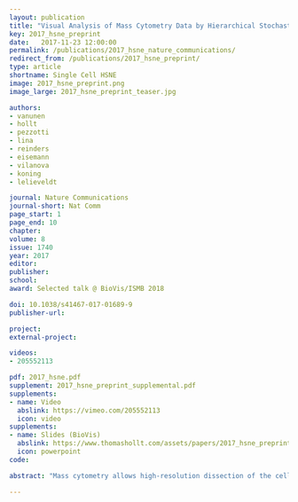 ```yaml
---
layout: publication
title: "Visual Analysis of Mass Cytometry Data by Hierarchical Stochastic Neighbor Embedding Reveals Rare Cell Types"
key: 2017_hsne_preprint
date:   2017-11-23 12:00:00
permalink: /publications/2017_hsne_nature_communications/
redirect_from: /publications/2017_hsne_preprint/
type: article
shortname: Single Cell HSNE
image: 2017_hsne_preprint.png
image_large: 2017_hsne_preprint_teaser.jpg

authors:
- vanunen
- hollt
- pezzotti
- lina
- reinders
- eisemann
- vilanova
- koning
- lelieveldt

journal: Nature Communications
journal-short: Nat Comm
page_start: 1
page_end: 10
chapter:
volume: 8
issue: 1740
year: 2017
editor:
publisher:
school:
award: Selected talk @ BioVis/ISMB 2018

doi: 10.1038/s41467-017-01689-9
publisher-url:

project:
external-project:

videos:
- 205552113

pdf: 2017_hsne.pdf
supplement: 2017_hsne_preprint_supplemental.pdf
supplements:
- name: Video
  abslink: https://vimeo.com/205552113
  icon: video
supplements:
- name: Slides (BioVis)
  abslink: https://www.thomashollt.com/assets/papers/2017_hsne_preprint/2018_hsne_biovis.pdf
  icon: powerpoint
code:

abstract: "Mass cytometry allows high-resolution dissection of the cellular composition of the immune system. However, the high-dimensionality, large size, and non-linear structure of the data poses considerable challenges for data analysis. In particular, dimensionality reduction-based techniques like t-SNE offer single-cell resolution but are limited in the number of cells that can be analysed. Here we introduce Hierarchical Stochastic Neighbor Embedding (HSNE) for the analysis of mass cytometry datasets. HSNE constructs a hierarchy of non-linear similarities that can be interactively explored with a stepwise increase in detail up to the single-cell level. We applied HSNE to a study on gastrointestinal disorders and three other available mass cytometry datasets. We found that HSNE efficiently replicates previous observations and identifies rare cell populations that were previously missed due to downsampling. Thus, HSNE removes the scalability limit of conventional t-SNE analysis, a feature that makes it highly suitable for the analysis of massive high-dimensional datasets."

---
```

